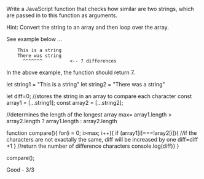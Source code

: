 Write a JavaScript function that checks how similar are two strings, which are passed in to this function as arguments.

Hint: Convert the string to an array and then loop over the array.

See example below ...

```
    This is a string
    There was string
      ^^^^^^^          <-- 7 differences
```

In the above example, the function should return 7.

let string1 = "This is a string"
let string2 = "There was a string"

let diff=0;
//stores the string in an array to compare each character
const array1 = [...string1];
const array2 = [...string2];

//determines the length of the longest array 
max= array1.length > array2.length ? array1.length : array2.length

function compare(){
    for(i = 0; i>max; i++){
    if (array1[i]===!aray2[i]){
        //if the characters are not exactally the same, diff will be increased by one
        diff=diff +1
    }
    //return the number of difference characters 
    console.log(diff)}
}

compare();

Good - 3/3